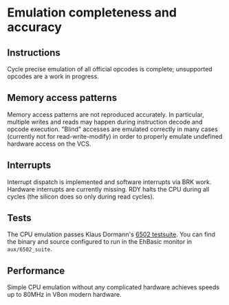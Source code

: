 # Emulation completeness and accuracy

## Instructions

Cycle precise emulation of all official opcodes is complete; unsupported opcodes
are a work in progress.

## Memory access patterns

Memory access patterns are not reproduced accurately. In particular, multiple writes
and reads may happen during instruction decode and opcode execution. "Blind"
accesses are emulated correctly in many cases (currently not for read-write-modify)
in order to properly emulate undefined hardware access on the VCS.

## Interrupts

Interrupt dispatch is implemented and software interrupts via BRK work. Hardware
interrupts are currently missing. RDY halts the CPU during all cycles (the silicon
does so only during read cycles).

## Tests

The CPU emulation passes Klaus Dormann's
[6502 testsuite](https://github.com/Klaus2m5/6502_65C02_functional_tests). You can
find the binary and source configured to run in the EhBasic monitor in `aux/6502_suite`.

## Performance

Simple CPU emulation without any complicated hardware achieves speeds up to 80MHz in V8on
modern hardware.